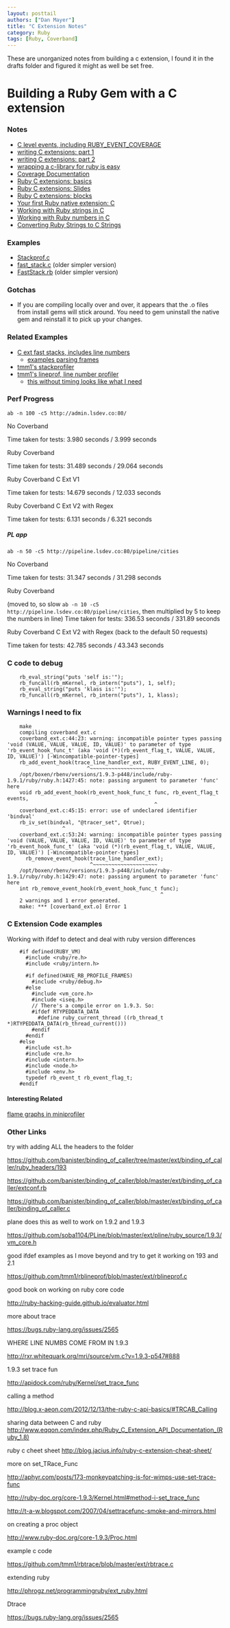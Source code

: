 ```yaml
---
layout: posttail
authors: ["Dan Mayer"]
title: "C Extension Notes"
category: Ruby
tags: [Ruby, Coverband]
---
```


These are unorganized notes from building a c extension, I found it in the drafts folder and figured it might as well be set free.

# Building a Ruby Gem with a C extension

### Notes

* [C level events, including RUBY_EVENT_COVERAGE](http://qiita.com/yui-knk/items/92b0537fa1d5dd5ebc83)
* [writing C extensions: part 1](http://tenderlovemaking.com/2009/12/18/writing-ruby-c-extensions-part-1.html)
* [writing C extensions: part 2](http://tenderlovemaking.com/2010/12/11/writing-ruby-c-extensions-part-2.html)
* [wrapping a c-library for ruby is easy](http://blog.firmhouse.com/wrapping-up-a-c-library-for-ruby-it-s-actually-pretty-easy)
* [Coverage Documentation](http://www.ruby-doc.org/stdlib-1.9.3/libdoc/coverage/rdoc/Coverage.html)
* [Ruby C extensions: basics](http://blog.x-aeon.com/2012/12/13/the-ruby-c-api-basics/#TRCAB_Calling)
* [Ruby C extensions: Slides](http://java.ociweb.com/mark/NFJS/RubyCExtensions.pdf)
* [Ruby C extensions: blocks](http://clalance.blogspot.com/2011/01/writing-ruby-extensions-in-c-part-11.html)
* [Your first Ruby native extension: C](https://blog.jcoglan.com/2012/07/29/your-first-ruby-native-extension-c/)
* [Working with Ruby strings in C](http://clalance.blogspot.com/2011/01/writing-ruby-extensions-in-c-part-8.html)
* [Working with Ruby numbers in C](http://yard.ruby-doc.org/stdlib-2.1.0/Num2int.html)
* [Converting Ruby Strings to C Strings](http://stackoverflow.com/questions/10210624/how-to-convert-a-string-taken-out-from-a-ruby-array-into-a-c-c-string)


### Examples

* [Stackprof.c](https://github.com/tmm1/stackprof/blob/master/ext/stackprof.c)
* [fast_stack.c](https://raw.githubusercontent.com/SamSaffron/fast_stack/060f15dc68d2102f73f3302833b37fde357d3cde/ext/fast_stack/fast_stack.c) (older simpler version)
* [FastStack.rb](https://github.com/SamSaffron/fast_stack/blob/060f15dc68d2102f73f3302833b37fde357d3cde/lib/fast_stack.rb) (older simpler version)

### Gotchas

* If you are compiling locally over and over, it appears that the .o files from install gems will stick around. You need to gem uninstall the native gem and reinstall it to pick up your changes.

### Related Examples

* [C ext fast stacks, includes line numbers](https://github.com/SamSaffron/fast_stack)
  * [examples parsing frames](https://github.com/SamSaffron/fast_stack/blob/master/lib/fast_stack.rb) 
* [tmm1's stackprofiler](https://github.com/tmm1/stackprof)
* [tmm1's lineprof, line number profiler](https://github.com/tmm1/rblineprof)
  * [this without timing looks like what I need](https://github.com/tmm1/rblineprof/blob/master/ext/rblineprof.c) 

### Perf Progress

`ab -n 100 -c5 http://admin.lsdev.co:80/`

No Coverband

Time taken for tests:   3.980 seconds /  3.999 seconds

Ruby Coverband

Time taken for tests:   31.489 seconds / 29.064 seconds

Ruby Coverband C Ext V1

Time taken for tests:   14.679 seconds / 12.033 seconds

Ruby Coverband C Ext V2 with Regex

Time taken for tests:   6.131 seconds / 6.321 seconds

##### PL app

`ab -n 50 -c5 http://pipeline.lsdev.co:80/pipeline/cities`

No Coverband

Time taken for tests:   31.347 seconds / 31.298 seconds

Ruby Coverband

(moved to, so slow `ab -n 10 -c5 http://pipeline.lsdev.co:80/pipeline/cities`, then multiplied by 5 to keep the numbers in line)
Time taken for tests:   336.53 seconds / 331.89 seconds

Ruby Coverband C Ext V2 with Regex (back to the default 50 requests)

Time taken for tests:   42.785 seconds / 43.343 seconds

### C code to debug

```
    rb_eval_string("puts 'self is:'");
    rb_funcall(rb_mKernel, rb_intern("puts"), 1, self);
    rb_eval_string("puts 'klass is:'");
    rb_funcall(rb_mKernel, rb_intern("puts"), 1, klass);
```

### Warnings I need to fix

```
    make
    compiling coverband_ext.c
	coverband_ext.c:44:23: warning: incompatible pointer types passing 'void (VALUE, VALUE, VALUE, ID, VALUE)' to parameter of type 'rb_event_hook_func_t' (aka 'void (*)(rb_event_flag_t, VALUE, VALUE, ID, VALUE)') [-Wincompatible-pointer-types]
    rb_add_event_hook(trace_line_handler_ext, RUBY_EVENT_LINE, 0);
	                      ^~~~~~~~~~~~~~~~~~~~~~
	/opt/boxen/rbenv/versions/1.9.3-p448/include/ruby-1.9.1/ruby/ruby.h:1427:45: note: passing argument to parameter 'func' here
	void rb_add_event_hook(rb_event_hook_func_t func, rb_event_flag_t events,
	                                            ^
	coverband_ext.c:45:15: error: use of undeclared identifier 'bindval'
    rb_iv_set(bindval, "@tracer_set", Qtrue);
	              ^
	coverband_ext.c:53:24: warning: incompatible pointer types passing 'void (VALUE, VALUE, VALUE, ID, VALUE)' to parameter of type 'rb_event_hook_func_t' (aka 'void (*)(rb_event_flag_t, VALUE, VALUE, ID, VALUE)') [-Wincompatible-pointer-types]
	  rb_remove_event_hook(trace_line_handler_ext);
	                       ^~~~~~~~~~~~~~~~~~~~~~
	/opt/boxen/rbenv/versions/1.9.3-p448/include/ruby-1.9.1/ruby/ruby.h:1429:47: note: passing argument to parameter 'func' here
	int rb_remove_event_hook(rb_event_hook_func_t func);
	                                              ^
	2 warnings and 1 error generated.
	make: *** [coverband_ext.o] Error 1  
```

### C Extension Code examples

Working with ifdef to detect and deal with ruby version differences

```
    #if defined(RUBY_VM)
      #include <ruby/re.h>
      #include <ruby/intern.h>
    
      #if defined(HAVE_RB_PROFILE_FRAMES)
        #include <ruby/debug.h>
      #else
        #include <vm_core.h>
        #include <iseq.h>
        // There's a compile error on 1.9.3. So:
        #ifdef RTYPEDDATA_DATA
          #define ruby_current_thread ((rb_thread_t *)RTYPEDDATA_DATA(rb_thread_current()))
        #endif
      #endif
    #else
      #include <st.h>
      #include <re.h>
      #include <intern.h>
      #include <node.h>
      #include <env.h>
      typedef rb_event_t rb_event_flag_t;
    #endif
```   

#### Interesting Related

[flame graphs in miniprofiler](http://samsaffron.com/archive/2013/03/19/flame-graphs-in-ruby-miniprofiler)
    
### Other Links

try with adding ALL the headers to the folder

https://github.com/banister/binding_of_caller/tree/master/ext/binding_of_caller/ruby_headers/193

https://github.com/banister/binding_of_caller/blob/master/ext/binding_of_caller/extconf.rb

https://github.com/banister/binding_of_caller/blob/master/ext/binding_of_caller/binding_of_caller.c

plane does this as well to work on 1.9.2 and 1.9.3

https://github.com/soba1104/PLine/blob/master/ext/pline/ruby_source/1.9.3/vm_core.h

good ifdef examples as I move beyond and try to get it working on 193 and 2.1

https://github.com/tmm1/rblineprof/blob/master/ext/rblineprof.c

good book on working on ruby core code

http://ruby-hacking-guide.github.io/evaluator.html

more about trace

https://bugs.ruby-lang.org/issues/2565

WHERE LINE NUMBS COME FROM IN 1.9.3

http://rxr.whitequark.org/mri/source/vm.c?v=1.9.3-p547#888

1.9.3 set trace fun

http://apidock.com/ruby/Kernel/set_trace_func

calling a method

http://blog.x-aeon.com/2012/12/13/the-ruby-c-api-basics/#TRCAB_Calling

sharing data between C and ruby
http://www.eqqon.com/index.php/Ruby_C_Extension_API_Documentation_(Ruby_1.8)

ruby c cheet sheet
http://blog.jacius.info/ruby-c-extension-cheat-sheet/

more on set_TRace_Func

http://aphyr.com/posts/173-monkeypatching-is-for-wimps-use-set-trace-func

http://ruby-doc.org/core-1.9.3/Kernel.html#method-i-set_trace_func

http://t-a-w.blogspot.com/2007/04/settracefunc-smoke-and-mirrors.html

on creating a proc object

http://www.ruby-doc.org/core-1.9.3/Proc.html

example c code

https://github.com/tmm1/rbtrace/blob/master/ext/rbtrace.c

extending ruby

http://phrogz.net/programmingruby/ext_ruby.html

Dtrace

https://bugs.ruby-lang.org/issues/2565

